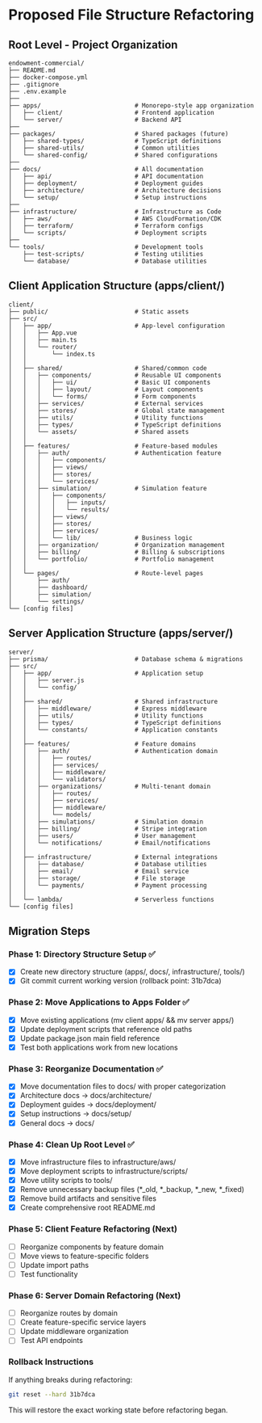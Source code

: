 # Proposed File Structure Refactoring

## Root Level - Project Organization
```
endowment-commercial/
├── README.md
├── docker-compose.yml
├── .gitignore
├── .env.example
├── 
├── apps/                          # Monorepo-style app organization
│   ├── client/                    # Frontend application
│   └── server/                    # Backend API
├── 
├── packages/                      # Shared packages (future)
│   ├── shared-types/              # TypeScript definitions
│   ├── shared-utils/              # Common utilities
│   └── shared-config/             # Shared configurations
├── 
├── docs/                          # All documentation
│   ├── api/                       # API documentation
│   ├── deployment/                # Deployment guides
│   ├── architecture/              # Architecture decisions
│   └── setup/                     # Setup instructions
├── 
├── infrastructure/                # Infrastructure as Code
│   ├── aws/                       # AWS CloudFormation/CDK
│   ├── terraform/                 # Terraform configs
│   └── scripts/                   # Deployment scripts
├── 
└── tools/                         # Development tools
    ├── test-scripts/              # Testing utilities
    └── database/                  # Database utilities
```

## Client Application Structure (apps/client/)
```
client/
├── public/                        # Static assets
├── src/
│   ├── app/                       # App-level configuration
│   │   ├── App.vue
│   │   ├── main.ts
│   │   └── router/
│   │       └── index.ts
│   │
│   ├── shared/                    # Shared/common code
│   │   ├── components/            # Reusable UI components
│   │   │   ├── ui/                # Basic UI components
│   │   │   ├── layout/            # Layout components
│   │   │   └── forms/             # Form components
│   │   ├── services/              # External services
│   │   ├── stores/                # Global state management
│   │   ├── utils/                 # Utility functions
│   │   ├── types/                 # TypeScript definitions
│   │   └── assets/                # Shared assets
│   │
│   ├── features/                  # Feature-based modules
│   │   ├── auth/                  # Authentication feature
│   │   │   ├── components/
│   │   │   ├── views/
│   │   │   ├── stores/
│   │   │   └── services/
│   │   ├── simulation/            # Simulation feature
│   │   │   ├── components/
│   │   │   │   ├── inputs/
│   │   │   │   └── results/
│   │   │   ├── views/
│   │   │   ├── stores/
│   │   │   ├── services/
│   │   │   └── lib/               # Business logic
│   │   ├── organization/          # Organization management
│   │   ├── billing/               # Billing & subscriptions
│   │   └── portfolio/             # Portfolio management
│   │
│   └── pages/                     # Route-level pages
│       ├── auth/
│       ├── dashboard/
│       ├── simulation/
│       └── settings/
└── [config files]
```

## Server Application Structure (apps/server/)
```
server/
├── prisma/                        # Database schema & migrations
├── src/
│   ├── app/                       # Application setup
│   │   ├── server.js
│   │   └── config/
│   │
│   ├── shared/                    # Shared infrastructure
│   │   ├── middleware/            # Express middleware
│   │   ├── utils/                 # Utility functions
│   │   ├── types/                 # TypeScript definitions
│   │   └── constants/             # Application constants
│   │
│   ├── features/                  # Feature domains
│   │   ├── auth/                  # Authentication domain
│   │   │   ├── routes/
│   │   │   ├── services/
│   │   │   ├── middleware/
│   │   │   └── validators/
│   │   ├── organizations/         # Multi-tenant domain
│   │   │   ├── routes/
│   │   │   ├── services/
│   │   │   ├── middleware/
│   │   │   └── models/
│   │   ├── simulations/           # Simulation domain
│   │   ├── billing/               # Stripe integration
│   │   ├── users/                 # User management
│   │   └── notifications/         # Email/notifications
│   │
│   ├── infrastructure/            # External integrations
│   │   ├── database/              # Database utilities
│   │   ├── email/                 # Email service
│   │   ├── storage/               # File storage
│   │   └── payments/              # Payment processing
│   │
│   └── lambda/                    # Serverless functions
└── [config files]
```

## Migration Steps

### Phase 1: Directory Structure Setup ✅
- [x] Create new directory structure (apps/, docs/, infrastructure/, tools/)
- [x] Git commit current working version (rollback point: 31b7dca)

### Phase 2: Move Applications to Apps Folder ✅
- [x] Move existing applications (mv client apps/ && mv server apps/)
- [x] Update deployment scripts that reference old paths
- [x] Update package.json main field reference
- [x] Test both applications work from new locations

### Phase 3: Reorganize Documentation ✅
- [x] Move documentation files to docs/ with proper categorization
- [x] Architecture docs → docs/architecture/
- [x] Deployment guides → docs/deployment/
- [x] Setup instructions → docs/setup/
- [x] General docs → docs/

### Phase 4: Clean Up Root Level ✅
- [x] Move infrastructure files to infrastructure/aws/
- [x] Move deployment scripts to infrastructure/scripts/
- [x] Move utility scripts to tools/
- [x] Remove unnecessary backup files (*_old, *_backup, *_new, *_fixed)
- [x] Remove build artifacts and sensitive files
- [x] Create comprehensive root README.md

### Phase 5: Client Feature Refactoring (Next)
- [ ] Reorganize components by feature domain
- [ ] Move views to feature-specific folders  
- [ ] Update import paths
- [ ] Test functionality

### Phase 6: Server Domain Refactoring (Next)
- [ ] Reorganize routes by domain
- [ ] Create feature-specific service layers
- [ ] Update middleware organization
- [ ] Test API endpoints

### Rollback Instructions
If anything breaks during refactoring:
```bash
git reset --hard 31b7dca
```

This will restore the exact working state before refactoring began.
